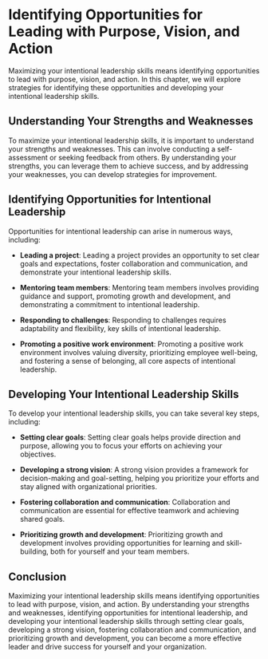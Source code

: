 Identifying Opportunities for Leading with Purpose, Vision, and Action
================================================================================================================================

Maximizing your intentional leadership skills means identifying opportunities to lead with purpose, vision, and action. In this chapter, we will explore strategies for identifying these opportunities and developing your intentional leadership skills.

Understanding Your Strengths and Weaknesses
-------------------------------------------

To maximize your intentional leadership skills, it is important to understand your strengths and weaknesses. This can involve conducting a self-assessment or seeking feedback from others. By understanding your strengths, you can leverage them to achieve success, and by addressing your weaknesses, you can develop strategies for improvement.

Identifying Opportunities for Intentional Leadership
----------------------------------------------------

Opportunities for intentional leadership can arise in numerous ways, including:

* **Leading a project**: Leading a project provides an opportunity to set clear goals and expectations, foster collaboration and communication, and demonstrate your intentional leadership skills.

* **Mentoring team members**: Mentoring team members involves providing guidance and support, promoting growth and development, and demonstrating a commitment to intentional leadership.

* **Responding to challenges**: Responding to challenges requires adaptability and flexibility, key skills of intentional leadership.

* **Promoting a positive work environment**: Promoting a positive work environment involves valuing diversity, prioritizing employee well-being, and fostering a sense of belonging, all core aspects of intentional leadership.

Developing Your Intentional Leadership Skills
---------------------------------------------

To develop your intentional leadership skills, you can take several key steps, including:

* **Setting clear goals**: Setting clear goals helps provide direction and purpose, allowing you to focus your efforts on achieving your objectives.

* **Developing a strong vision**: A strong vision provides a framework for decision-making and goal-setting, helping you prioritize your efforts and stay aligned with organizational priorities.

* **Fostering collaboration and communication**: Collaboration and communication are essential for effective teamwork and achieving shared goals.

* **Prioritizing growth and development**: Prioritizing growth and development involves providing opportunities for learning and skill-building, both for yourself and your team members.

Conclusion
----------

Maximizing your intentional leadership skills means identifying opportunities to lead with purpose, vision, and action. By understanding your strengths and weaknesses, identifying opportunities for intentional leadership, and developing your intentional leadership skills through setting clear goals, developing a strong vision, fostering collaboration and communication, and prioritizing growth and development, you can become a more effective leader and drive success for yourself and your organization.
